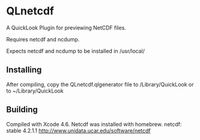 QLnetcdf
========

A QuickLook Plugin for previewing NetCDF files.

Requires netcdf and ncdump. 

Expects netcdf and ncdump to be installed in /usr/local/



Installing
-----------

After compiling, copy the QLnetcdf.qlgenerator file to /Library/QuickLook or
to ~/Library/QuickLook




Building
--------

Compiled with Xcode 4.6. Netcdf was installed with homebrew.
netcdf: stable 4.2.1.1
http://www.unidata.ucar.edu/software/netcdf

